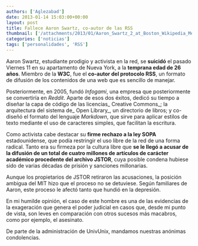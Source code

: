 ```yaml
---
authors: ['Aglezabad']
date: 2013-01-14 15:03:00+00:00
layout: post
title: Fallece Aaron Swartz, co-autor de las RSS
thumbnail: ['/attachments/2013/01/Aaron_Swartz_2_at_Boston_Wikipedia_Meetup.jpg', 'Fotografía de Aaron Swartz en la "Boston Wikipedia Meetup"']
categories: ['noticias']
tags: ['personalidades', 'RSS']
---
```


Aaron Swartz, estudiante prodigio y activista en la red, se **suicidó** el pasado Viernes 11 en su 
apartamento de Nueva York, a la **temprana edad de 26 años**.
Miembro de la **W3C**, fue el **co-autor del protocolo RSS**, un formato de difusión de los contenidos de una web que es sencillo de manejar. 


Posteriormente, en 2005, fundó _Infogami_, una empresa que posteriormente se convertiría en _Reddit_. Aparte de esos dos éxitos, dedicó su tiempo a diseñar la capa de código de las licencias_ Creative Commons_; la arquitectura del sistema de_ Open Library_, un directorio de libros; y co-diseñó el formato del lenguaje _Markdown_, que sirve para aplicar estilos de texto mediante el uso de caracteres simples, que facilitan la escritura.


Como activista cabe destacar su **firme rechazo a la ley SOPA** estadounidense, que podía restringir el uso libre de la red de una forma radical. 
Tanto era su firmeza por la cultura libre que **se le llegó a acusar de la difusión de un total de cuatro millones de artículos de carácter académico procedente del archivo JSTOR**, cuya posible condena hubiese sido de varias décadas de prisión y sanciones millonarias.




Aunque los propietarios de JSTOR retiraron las acusaciones, la posición ambigua del MIT hizo que el proceso no se detuviese. Según familiares de Aaron, este proceso le afectó tanto que hundió en la depresión.




En mi humilde opinión, el caso de este hombre es una de las evidencias de la exageración que genera el poder judicial en casos que, desde mi punto de vista, son leves en comparación con otros sucesos más macabros, como por ejemplo, el asesinato.




De parte de la administración de UnivUnix, mandamos nuestras anónimas condolencias.




